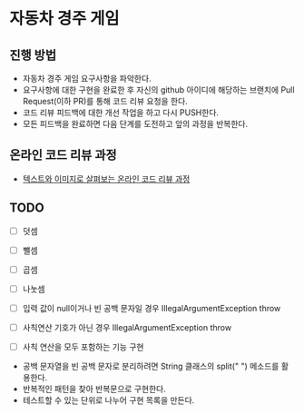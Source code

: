 # 자동차 경주 게임
## 진행 방법
* 자동차 경주 게임 요구사항을 파악한다.
* 요구사항에 대한 구현을 완료한 후 자신의 github 아이디에 해당하는 브랜치에 Pull Request(이하 PR)를 통해 코드 리뷰 요청을 한다.
* 코드 리뷰 피드백에 대한 개선 작업을 하고 다시 PUSH한다.
* 모든 피드백을 완료하면 다음 단계를 도전하고 앞의 과정을 반복한다.

## 온라인 코드 리뷰 과정
* [텍스트와 이미지로 살펴보는 온라인 코드 리뷰 과정](https://github.com/next-step/nextstep-docs/tree/master/codereview)

## TODO
-[ ] 덧셈 
-[ ] 뺄셈 
-[ ] 곱셈
-[ ] 나눗셈
-[ ] 입력 값이 null이거나 빈 공백 문자일 경우 IllegalArgumentException throw
-[ ] 사칙연산 기호가 아닌 경우 IllegalArgumentException throw
-[ ] 사칙 연산을 모두 포함하는 기능 구현


* 공백 문자열을 빈 공백 문자로 분리하려면 String 클래스의 split(" ") 메소드를 활용한다.
* 반복적인 패턴을 찾아 반복문으로 구현한다.
* 테스트할 수 있는 단위로 나누어 구현 목록을 만든다.